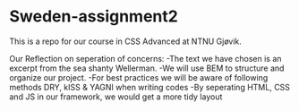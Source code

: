 # Sweden-assignment2
This is a repo for our course in CSS Advanced at NTNU Gjøvik.

Our Reflection on seperation of concerns:
-The text we have chosen is an excerpt from the sea shanty Wellerman.
-We will use BEM to structure and organize our project.
-For best practices we will be aware of following methods DRY, kISS & YAGNI when writing codes
-By seperating HTML, CSS and JS in our framework, we would get a more tidy layout
